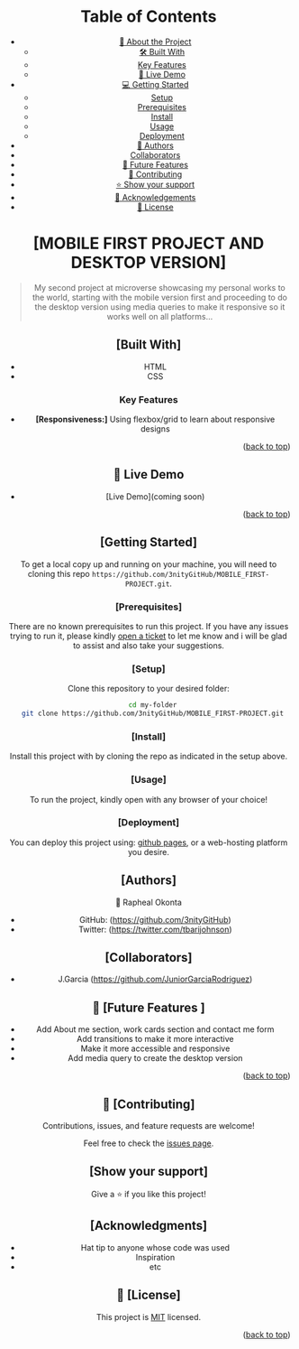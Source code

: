 <div align="center">
  
  
# Table of Contents

- [📖 About the Project](#about-project)
  - [🛠 Built With](#built-with)
   - [Key Features](#key-features)
  - [🚀 Live Demo](#live-demo)
- [💻 Getting Started](#getting-started)
  - [Setup](#setup)
  - [Prerequisites](#prerequisites)
  - [Install](#install)
  - [Usage](#usage)
  - [Deployment](#triangular_flag_on_post-deployment)
- [👥 Authors](#authors)
- [Collaborators](#collaborators)
- [🔭 Future Features](#future-features)
- [🤝 Contributing](#contributing)
- [⭐️ Show your support](#support)
- [🙏 Acknowledgements](#acknowledgements)
- [📝 License](#license)




# [MOBILE FIRST PROJECT AND DESKTOP VERSION] <a name="about-project"></a>

> My second project at microverse showcasing my personal works to the world, starting with the mobile version first and proceeding to do the desktop version using media queries to make it responsive so it works well on all platforms...

## [Built With] <a name="built-with"></a>

- HTML
- CSS

### Key Features <a name="key-features"></a>

- **[Responsiveness:]** Using flexbox/grid to learn about responsive designs

<p align="right">(<a href="#readme-top">back to top</a>)</p>

## 🚀 Live Demo <a name="live-demo"></a>

- [Live Demo](coming soon)

<p align="right">(<a href="#readme-top">back to top</a>)</p>

## [Getting Started] <a name="getting-started"></a>
To get a local copy up and running on your machine, you will need to cloning this repo `https://github.com/3nityGitHub/MOBILE_FIRST-PROJECT.git`.



### [Prerequisites] <a name="prerequisites"></a>

There are no known prerequisites to run this project. If you have any issues trying to run it, please kindly [open a ticket](../../issues/) to let me know and i will be glad to assist and also take your suggestions.

### [Setup] <a name="setup"></a>
Clone this repository to your desired folder:

```sh
  cd my-folder
  git clone https://github.com/3nityGitHub/MOBILE_FIRST-PROJECT.git
```

### [Install] <a name="install"></a>
Install this project with by cloning the repo as indicated in the setup above.

### [Usage] <a name="usage"></a>
To run the project, kindly open with any browser of your choice!


### [Deployment] <a name="deployment"></a>
You can deploy this project using: [github pages](https://docs.github.com/en/pages/quickstart), or a web-hosting platform you desire.



## [Authors] <a name="authors"></a>

👤 Rapheal Okonta

- GitHub: (https://github.com/3nityGitHub)
- Twitter: (https://twitter.com/tbarijohnson)

## [Collaborators] <a name="collaborators"></a>

- J.Garcia (https://github.com/JuniorGarciaRodriguez)


<!-- FUTURE FEATURES -->

## 🔭 [Future Features ] <a name="future-features"></a>

- Add About me section, work cards section and contact me form
- Add transitions to make it more interactive
- Make it more accessible and responsive
- Add media query to create the desktop version

<p align="right">(<a href="#readme-top">back to top</a>)</p>

## 🤝 [Contributing] <a name="contributing"></a>

Contributions, issues, and feature requests are welcome!

Feel free to check the [issues page](../../issues/).

## [Show your support] <a name="support"></a>

Give a ⭐️ if you like this project!

## [Acknowledgments] <a name="acknowledgements"></a>

- Hat tip to anyone whose code was used
- Inspiration
- etc

## 📝 [License] <a name="license"></a>

This project is [MIT](./LICENSE) licensed.

<p align="right">(<a href="#readme-top">back to top</a>)</p>
